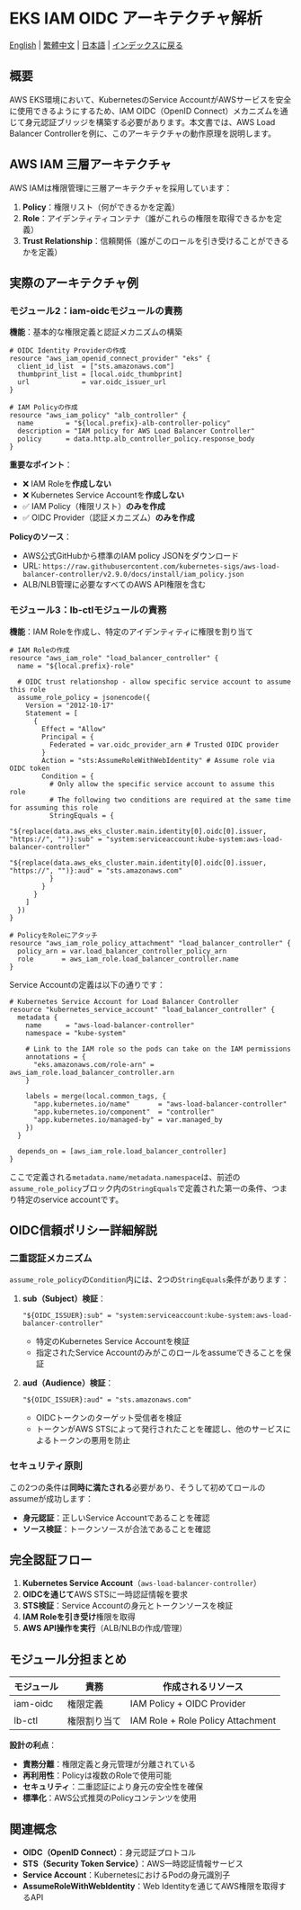 # EKS IAM OIDC アーキテクチャ解析

[English](../en/39_eks_iam_oidc_architecture.md) | [繁體中文](../zh-tw/39_eks_iam_oidc_architecture.md) | [日本語](../ja/39_eks_iam_oidc_architecture.md) | [インデックスに戻る](../README.md)

## 概要

AWS EKS環境において、KubernetesのService AccountがAWSサービスを安全に使用できるようにするため、IAM OIDC（OpenID Connect）メカニズムを通じて身元認証ブリッジを構築する必要があります。本文書では、AWS Load Balancer Controllerを例に、このアーキテクチャの動作原理を説明します。

## AWS IAM 三層アーキテクチャ

AWS IAMは権限管理に三層アーキテクチャを採用しています：

1. **Policy**：権限リスト（何ができるかを定義）
2. **Role**：アイデンティティコンテナ（誰がこれらの権限を取得できるかを定義）
3. **Trust Relationship**：信頼関係（誰がこのロールを引き受けることができるかを定義）

## 実際のアーキテクチャ例

### モジュール2：iam-oidcモジュールの責務

**機能**：基本的な権限定義と認証メカニズムの構築

```hcl
# OIDC Identity Providerの作成
resource "aws_iam_openid_connect_provider" "eks" {
  client_id_list  = ["sts.amazonaws.com"]
  thumbprint_list = [local.oidc_thumbprint]
  url             = var.oidc_issuer_url
}

# IAM Policyの作成
resource "aws_iam_policy" "alb_controller" {
  name        = "${local.prefix}-alb-controller-policy"
  description = "IAM policy for AWS Load Balancer Controller"
  policy      = data.http.alb_controller_policy.response_body
}
```

**重要なポイント**：
- ❌ IAM Roleを**作成しない**
- ❌ Kubernetes Service Accountを**作成しない**
- ✅ IAM Policy（権限リスト）**のみを作成**
- ✅ OIDC Provider（認証メカニズム）**のみを作成**

**Policyのソース**：
- AWS公式GitHubから標準のIAM policy JSONをダウンロード
- URL: `https://raw.githubusercontent.com/kubernetes-sigs/aws-load-balancer-controller/v2.9.0/docs/install/iam_policy.json`
- ALB/NLB管理に必要なすべてのAWS API権限を含む

### モジュール3：lb-ctlモジュールの責務

**機能**：IAM Roleを作成し、特定のアイデンティティに権限を割り当て

```hcl
# IAM Roleの作成
resource "aws_iam_role" "load_balancer_controller" {
  name = "${local.prefix}-role"

  # OIDC trust relationshop - allow specific service account to assume this role
  assume_role_policy = jsonencode({
    Version = "2012-10-17"
    Statement = [
      {
        Effect = "Allow"
        Principal = {
          Federated = var.oidc_provider_arn # Trusted OIDC provider
        }
        Action = "sts:AssumeRoleWithWebIdentity" # Assume role via OIDC token
        Condition = {
          # Only allow the specific service account to assume this role
          # The following two conditions are required at the same time for assuming this role
          StringEquals = {
            "${replace(data.aws_eks_cluster.main.identity[0].oidc[0].issuer, "https://", "")}:sub" = "system:serviceaccount:kube-system:aws-load-balancer-controller"
            "${replace(data.aws_eks_cluster.main.identity[0].oidc[0].issuer, "https://", "")}:aud" = "sts.amazonaws.com"
          }
        }
      }
    ]
  })
}

# PolicyをRoleにアタッチ
resource "aws_iam_role_policy_attachment" "load_balancer_controller" {
  policy_arn = var.load_balancer_controller_policy_arn
  role       = aws_iam_role.load_balancer_controller.name
}
```

Service Accountの定義は以下の通りです：
```hcl
# Kubernetes Service Account for Load Balancer Controller
resource "kubernetes_service_account" "load_balancer_controller" {
  metadata {
    name      = "aws-load-balancer-controller"
    namespace = "kube-system"

    # Link to the IAM role so the pods can take on the IAM permissions
    annotations = {
      "eks.amazonaws.com/role-arn" = aws_iam_role.load_balancer_controller.arn
    }

    labels = merge(local.common_tags, {
      "app.kubernetes.io/name"       = "aws-load-balancer-controller"
      "app.kubernetes.io/component"  = "controller"
      "app.kubernetes.io/managed-by" = var.managed_by
    })
  }

  depends_on = [aws_iam_role.load_balancer_controller]
}

```
ここで定義される`metadata.name/metadata.namespace`は、前述の`assume_role_policy`ブロック内の`StringEquals`で定義された第一の条件、つまり特定のservice accountです。

## OIDC信頼ポリシー詳細解説

### 二重認証メカニズム

`assume_role_policy`の`Condition`内には、2つの`StringEquals`条件があります：

1. **sub（Subject）検証**：
   ```
   "${OIDC_ISSUER}:sub" = "system:serviceaccount:kube-system:aws-load-balancer-controller"
   ```
   - 特定のKubernetes Service Accountを検証
   - 指定されたService Accountのみがこのロールをassumeできることを保証

2. **aud（Audience）検証**：
   ```
   "${OIDC_ISSUER}:aud" = "sts.amazonaws.com"
   ```
   - OIDCトークンのターゲット受信者を検証
   - トークンがAWS STSによって発行されたことを確認し、他のサービスによるトークンの悪用を防止

### セキュリティ原則

この2つの条件は**同時に満たされる**必要があり、そうして初めてロールのassumeが成功します：
- **身元認証**：正しいService Accountであることを確認
- **ソース検証**：トークンソースが合法であることを確認

## 完全認証フロー

1. **Kubernetes Service Account**（`aws-load-balancer-controller`）
2. **OIDCを通じて**AWS STSに一時認証情報を要求
3. **STS検証**：Service Accountの身元とトークンソースを検証
4. **IAM Roleを引き受け**権限を取得
5. **AWS API操作を実行**（ALB/NLBの作成/管理）

## モジュール分担まとめ

| モジュール | 責務 | 作成されるリソース |
|-----------|------|-------------------|
| iam-oidc | 権限定義 | IAM Policy + OIDC Provider |
| lb-ctl | 権限割り当て | IAM Role + Role Policy Attachment |

**設計の利点**：
- **責務分離**：権限定義と身元管理が分離されている
- **再利用性**：Policyは複数のRoleで使用可能
- **セキュリティ**：二重認証により身元の安全性を確保
- **標準化**：AWS公式推奨のPolicyコンテンツを使用

## 関連概念

- **OIDC（OpenID Connect）**：身元認証プロトコル
- **STS（Security Token Service）**：AWS一時認証情報サービス
- **Service Account**：KubernetesにおけるPodの身元識別子
- **AssumeRoleWithWebIdentity**：Web Identityを通じてAWS権限を取得するAPI
